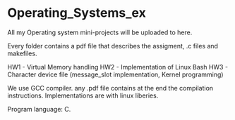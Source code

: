 # Operating_Systems_ex
All my Operating system mini-projects will be uploaded to here.

Every folder contains a pdf file that describes the assigment, .c files and makefiles.

HW1 - Virtual Memory handling
HW2 - Implementation of Linux Bash
HW3 - Character device file (message_slot implementation, Kernel programming)

We use GCC compiler. any .pdf file contains at the end the compilation instructions.
Implementations are with linux liberies.

Program language: C.



